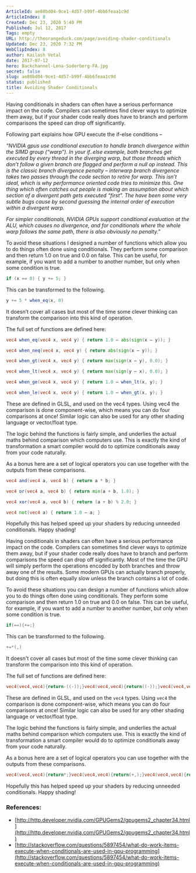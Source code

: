 ```yaml
---
ArticleId: ae80bd04-9ce1-4d57-b99f-4bb6feaa1c9d
ArticleIndex: 8
Created: Dec 23, 2020 5:40 PM
Published: Jul 12, 2017
Tags: empty
URL: http://theorangeduck.com/page/avoiding-shader-conditionals
Updated: Dec 23, 2020 7:32 PM
WebClipIndex: 8
author: Kailash Vetal
date: 2017-07-12
hero: Backchannel-Lena-Soderberg-FA.jpg
secret: false
slug: ae80bd04-9ce1-4d57-b99f-4bb6feaa1c9d
status: published
title: Avoiding Shader Conditionals
---
```

Having conditionals in shaders can often have a serious performance impact on the code. Compilers can sometimes find clever ways to optimize them away, but if your shader code really does have to branch and perform comparisons the speed can drop off significantly.

Following part explains how GPU execute the if-else conditions –

*“NVIDIA gpus use conditional execution to handle branch divergence within the SIMD group (“warp”). In your if..else example, both branches get executed by every thread in the diverging warp, but those threads which don’t follow a given branch are flagged and perform a null op instead. This is the classic branch divergence penalty – interwarp branch divergence takes two passes through the code section to retire for warp. This isn’t ideal, which is why performance oriented code tries to minimize this. One thing which often catches out people is making an assumption about which section of a divergent path gets executed “first”. The have been some very subtle bugs cause by second guessing the internal order of execution within a divergent warp.*

*For simpler conditionals, NVIDIA GPUs support conditional evaluation at the ALU, which causes no divergence, and for conditionals where the whole warp follows the same path, there is also obviously no penalty.”*

To avoid these situations I designed a number of functions which allow you to do things often done using conditionals. They perform some comparison and then return 1.0 on true and 0.0 on false. This can be useful, for example, if you want to add a number to another number, but only when some condition is true.

```glsl
if (x == 0) { y += 5; }
```

This can be transformed to the following.

```glsl
y += 5 * when_eq(x, 0)
```

It doesn’t cover all cases but most of the time some clever thinking can transform the comparison into this kind of operation.

The full set of functions are defined here:

```glsl
vec4 when_eq(vec4 x, vec4 y) { return 1.0 – abs(sign(x – y)); }
```

```glsl
vec4 when_neq(vec4 x, vec4 y) { return abs(sign(x – y)); }
```

```glsl
vec4 when_gt(vec4 x, vec4 y) { return max(sign(x – y), 0.0); }
```

```glsl
vec4 when_lt(vec4 x, vec4 y) { return max(sign(y – x), 0.0); }
```

```glsl
vec4 when_ge(vec4 x, vec4 y) { return 1.0 – when_lt(x, y); }
```

```glsl
vec4 when_le(vec4 x, vec4 y) { return 1.0 – when_gt(x, y); }
```

These are defined in GLSL, and used on the vec4 types. Using vec4 the comparison is done component-wise, which means you can do four comparisons at once! Similar logic can also be used for any other shading language or vector/float type.

The logic behind the functions is fairly simple, and underlies the actual maths behind comparison which computers use. This is exactly the kind of transformation a smart compiler would do to optimize conditionals away from your code naturally.

As a bonus here are a set of logical operators you can use together with the outputs from these comparisons.

```glsl
vec4 and(vec4 a, vec4 b) { return a * b; }
```

```glsl
vec4 or(vec4 a, vec4 b) { return min(a + b, 1.0); }
```

```glsl
vec4 xor(vec4 a, vec4 b) { return (a + b) % 2.0; }
```

```glsl
vec4 not(vec4 a) { return 1.0 – a; }
```

Hopefully this has helped speed up your shaders by reducing unneeded conditionals. Happy shading!

Having conditionals in shaders can often have a serious performance impact on the code. Compilers can sometimes find clever ways to optimize them away, but if your shader code really does have to branch and perform comparisons the speed can drop off significantly. Most of the time the GPU will simply perform the operations encoded by both branches and throw away one of the results. Some modern GPUs can actually branch properly, but doing this is often equally slow unless the branch contains a lot of code.

To avoid these situations you can design a number of functions which allow you to do things often done using conditionals. They perform some comparison and then return 1.0 on true and 0.0 on false. This can be useful, for example, if you want to add a number to another number, but only when some condition is true.

```glsl
if(==){+=;}
```

This can be transformed to the following.

```glsl
+=*(,)
```

It doesn't cover all cases but most of the time some clever thinking can transform the comparison into this kind of operation.

The full set of functions are defined here:

```glsl
vec4(vec4,vec4){return-((-));}vec4(vec4,vec4){return((-));}vec4(vec4,vec4){return((-),);}vec4(vec4,vec4){return((-),);}vec4(vec4,vec4){return-(,);}vec4(vec4,vec4){return-(,);}
```

These are defined in GLSL, and used on the `vec4` types. Using `vec4` the comparison is done component-wise, which means you can do four comparisons at once! Similar logic can also be used for any other shading language or vector/float type.

The logic behind the functions is fairly simple, and underlies the actual maths behind comparison which computers use. This is exactly the kind of transformation a smart compiler would do to optimize conditionals away from your code naturally.

As a bonus here are a set of logical operators you can use together with the outputs from these comparisons.

```glsl
vec4(vec4,vec4){return*;}vec4(vec4,vec4){return(+,);}vec4(vec4,vec4){return(+);}vec4(vec4){return-;}
```

Hopefully this has helped speed up your shaders by reducing unneeded conditionals. Happy shading!

### References:

- [http://http.developer.nvidia.com/GPUGems2/gpugems2_chapter34.html](http://http.developer.nvidia.com/GPUGems2/gpugems2_chapter34.html)
- [http://stackoverflow.com/questions/5897454/what-do-work-items-execute-when-conditionals-are-used-in-gpu-programming](http://stackoverflow.com/questions/5897454/what-do-work-items-execute-when-conditionals-are-used-in-gpu-programming)
